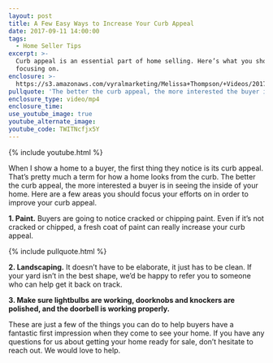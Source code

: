 ```yaml
---
layout: post
title: A Few Easy Ways to Increase Your Curb Appeal
date: 2017-09-11 14:00:00
tags:
  - Home Seller Tips
excerpt: >-
  Curb appeal is an essential part of home selling. Here’s what you should be
  focusing on.
enclosure: >-
  https://s3.amazonaws.com/vyralmarketing/Melissa+Thompson/+Videos/2017/September/Memphis+Real+Estate+Agent-+A+Few+Easy+Ways+to+Increase+Your+Curb+Appeal.mp4
pullquote: 'The better the curb appeal, the more interested the buyer is.'
enclosure_type: video/mp4
enclosure_time:
use_youtube_image: true
youtube_alternate_image:
youtube_code: TWITNcfjx5Y
---
```



{% include youtube.html %}

When I show a home to a buyer, the first thing they notice is its curb appeal. That’s pretty much a term for how a home looks from the curb. The better the curb appeal, the more interested a buyer is in seeing the inside of your home. Here are a few areas you should focus your efforts on in order to improve your curb appeal.

**1. Paint.** Buyers are going to notice cracked or chipping paint. Even if it’s not cracked or chipped, a fresh coat of paint can really increase your curb appeal.

{% include pullquote.html %}

**2. Landscaping.** It doesn’t have to be elaborate, it just has to be clean. If your yard isn’t in the best shape, we’d be happy to refer you to someone who can help get it back on track.

**3. Make sure lightbulbs are working, doorknobs and knockers are polished, and the doorbell is working properly.**

These are just a few of the things you can do to help buyers have a fantastic first impression when they come to see your home. If you have any questions for us about getting your home ready for sale, don’t hesitate to reach out. We would love to help.
